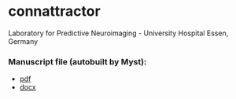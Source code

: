 connattractor
==========================
Laboratory for Predictive Neuroimaging - University Hospital Essen, Germany

### Manuscript file (autobuilt by Myst):
- [pdf](https://github.com/pni-lab/connattractor/blob/master/docs/exports/connattractor_manuscript.pdf)
- [docx](https://github.com/pni-lab/connattractor/blob/master/docs/exports/connattractor_manuscript.docx)
